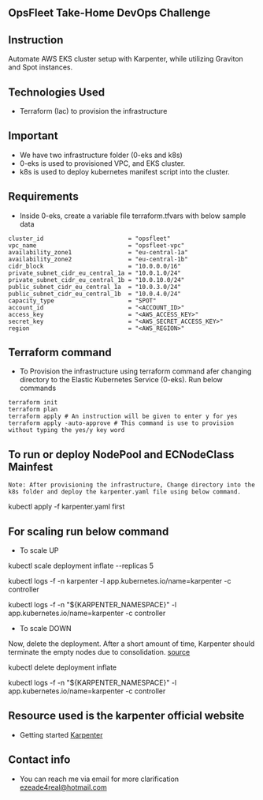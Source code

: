 ## OpsFleet Take-Home DevOps Challenge

## Instruction

Automate AWS EKS cluster setup with Karpenter, while utilizing Graviton and Spot instances.

## Technologies Used

- Terraform (Iac) to provision the infrastructure

## Important

- We have two infrastructure folder (0-eks and k8s)
- 0-eks is used to provisioned VPC, and EKS cluster.
- k8s is used to deploy kubernetes manifest script into the cluster.

## Requirements

- Inside 0-eks, create a variable file terraform.tfvars with below sample data

```
cluster_id                        = "opsfleet"
vpc_name                          = "opsfleet-vpc"
availability_zone1                = "eu-central-1a"
availability_zone2                = "eu-central-1b"
cidr_block                        = "10.0.0.0/16"
private_subnet_cidr_eu_central_1a = "10.0.1.0/24"
private_subnet_cidr_eu_central_1b = "10.0.10.0/24"
public_subnet_cidr_eu_central_1a  = "10.0.3.0/24"
public_subnet_cidr_eu_central_1b  = "10.0.4.0/24"
capacity_type                     = "SPOT"
account_id                        = "<ACCOUNT_ID>"
access_key                        = "<AWS_ACCESS_KEY>"
secret_key                        = "<AWS_SECRET_ACCESS_KEY>"
region                            = "<AWS_REGION>"
```

## Terraform command

- To Provision the infrastructure using terraform command afer changing directory to the Elastic Kubernetes Service (0-eks). Run below commands

```
terraform init
terraform plan
terraform apply # An instruction will be given to enter y for yes
terraform apply -auto-approve # This command is use to provision without typing the yes/y key word
```

## To run or deploy NodePool and ECNodeClass Mainfest

```
Note: After provisioning the infrastructure, Change directory into the k8s folder and deploy the karpenter.yaml file using below command.
```

kubectl apply -f karpenter.yaml first

## For scaling run below command

- To scale UP

kubectl scale deployment inflate --replicas 5

kubectl logs -f -n karpenter -l app.kubernetes.io/name=karpenter -c controller

kubectl logs -f -n "${KARPENTER_NAMESPACE}" -l app.kubernetes.io/name=karpenter -c controller

- To scale DOWN 

Now, delete the deployment. After a short amount of time, Karpenter should terminate the empty nodes due to consolidation. [source](https://karpenter.sh/docs/getting-started/getting-started-with-karpenter/#7-scale-down-deployment)

kubectl delete deployment inflate

kubectl logs -f -n "${KARPENTER_NAMESPACE}" -l app.kubernetes.io/name=karpenter -c controller

## Resource used is the karpenter official website

- Getting started [Karpenter](https://karpenter.sh/docs/getting-started/)

## Contact info

- You can reach me via email for more clarification <ezeade4real@hotmail.com>
